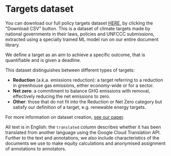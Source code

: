 # Targets dataset

You can download our full policy targets dataset [HERE,](https://targets.labs.climatepolicyradar.org/) by clicking the "Download CSV" button. This is a dataset of climate targets made by national governments in their laws, policies and UNFCCC submissions, extracted using a specially trained ML model run on our entire document library.

We define a target as an aim to achieve a specific outcome, that is quantifiable and is given a deadline.

This dataset distinguishes between different types of targets:

- **Reduction** (a.k.a. emissions reduction): a target referring to a reduction in greenhouse gas emissions, either economy-wide or for a sector.
- **Net zero**: a commitment to balance GHG emissions with removal, effectively reducing the net emissions to zero.
- **Other**: those that do not fit into the Reduction or Net Zero category but satisfy our definition of a target, e.g. renewable energy targets.

For more information on dataset creation, [see our paper](https://arxiv.org/abs/2404.02822).

All text is in English: the `translated` column describes whether it has been translated from another language using the Google Cloud Translation API. Further to the text and annotations, we also include characteristics of the documents we use to make equity calculations and anonymised assignment of annotations to annotators.
